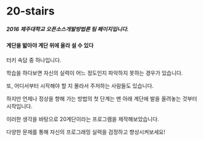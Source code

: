 # 20-stairs

##### *2016 제주대학교 오픈소스개발방법론 팀 페이지입니다.*

#### 계단을 밟아야 계단 위에 올라 설 수 있다
터키 속담 중 하나입니다.


학습을 하다보면 자신의 실력이 어느 정도인지 파악하지 못하는 경우가 있습니다.

또, 어디서부터 시작해야 할 지 몰라서 주저하는 사람들도 있습니다.

하지만 언제나 정상을 향해 가는 방법의 첫 단계는 맨 아래 계단에 발을 올려놓는 것부터 시작입니다.

이러한 생각을 바탕으로 20계단이라는 프로그램을 제작해보았습니다.

다양한 문제를 통해 자신의 프로그래밍 실력을 검정하고 향상시켜보세요!
